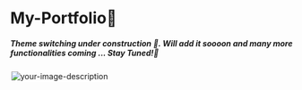 # My-Portfolio🤗

##### **Theme switching** under construction 🚧. Will add it soooon and many more functionalities coming ... **Stay Tuned!🤗**

<img src="https://i.imgur.com/BuBTAHF.png" alt="your-image-description" style="border: 2px solid  white">
